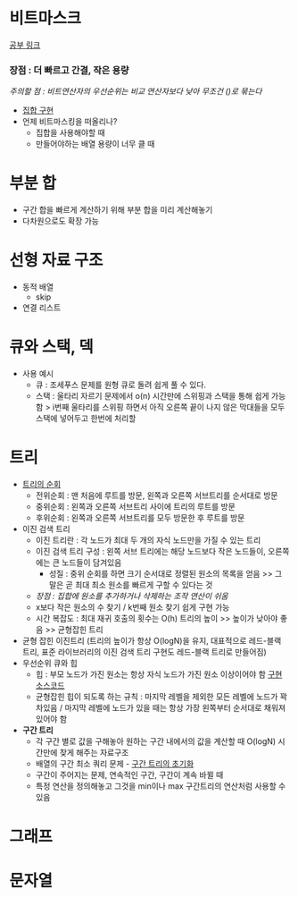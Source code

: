 # 비트마스크
[공부 링크](http://graphics.stanford.edu/~seander/bithacks.html)
### 장점 : 더 빠르고 간결, 작은 용량
*주의할 점 : 비트연산자의 우선순위는 비교 연산자보다 낮아 무조건 ()로 묶는다*
- [집합 구현](https://github.com/rbdus0715/algorithm/blob/main/study2/001_bitmaskBasic.cpp)
- 언제 비트마스킹을 떠올리나?
  - 집합을 사용해야할 때
  - 만들어야하는 배열 용량이 너무 클 때
# 부분 합
- 구간 합을 빠르게 계산하기 위해 부분 합을 미리 계산해놓기
- 다차원으로도 확장 가능
# 선형 자료 구조
- 동적 배열
  - skip
- 연결 리스트
# 큐와 스택, 덱
- 사용 예시
  - 큐 : 조세푸스 문제를 원형 큐로 돌려 쉽게 풀 수 있다.
  - 스택 : 울타리 자르기 문제에서 o(n) 시간만에 스위핑과 스택을 통해 쉽게 가능함 > i번째 울타리를 스위핑 하면서 아직 오른쪽 끝이 나지 않은 막대들을 모두 스택에 넣어두고 한번에 처리할 
# 트리
- [트리의 순회]()
  - 전위순회 : 맨 처음에 루트를 방문, 왼쪽과 오른쪽 서브트리를 순서대로 방문
  - 중위순회 : 왼쪽과 오른쪽 서브트리 사이에 트리의 루트를 방문
  - 후위순회 : 왼쪽과 오른쪽 서브트리를 모두 방문한 후 루트를 방문
- 이진 검색 트리
  - 이진 트리란 : 각 노드가 최대 두 개의 자식 노드만을 가질 수 있는 트리
  - 이진 검색 트리 구성 : 왼쪽 서브 트리에는 해당 노드보다 작은 노드들이, 오른쪽에는 큰 노드들이 담겨있음
    - 성질 : 중위 순회를 하면 크기 순서대로 정렬된 원소의 목록을 얻음 >> 그 말은 곧 최대 최소 원소를 빠르게 구할 수 있다는 것
  - *장점 : 집합에 원소를 추가하거나 삭제하는 조작 연산이 쉬움*
  - x보다 작은 원소의 수 찾기 / k번째 원소 찾기 쉽게 구현 가능
  - 시간 복잡도 : 최대 재귀 호출의 횟수는 O(h) 트리의 높이 >> 높이가 낮아야 좋음 >> 균형잡힌 트리
- 균형 잡힌 이진트리 (트리의 높이가 항상 O(logN)을 유지, 대표적으로 레드-블랙 트리, 표준 라이브러리의 이진 검색 트리 구현도 레드-블랙 트리로 만들어짐)
- 우선순위 큐와 힙
  - 힙 : 부모 노드가 가진 원소는 항상 자식 노드가 가진 원소 이상이어야 함 [구현 소스코드](https://github.com/rbdus0715/algorithm/blob/main/study2/011_heap.cpp)
  - 균형잡힌 힙이 되도록 하는 규칙 : 마지막 레벨을 제외한 모든 레벨에 노드가 꽉 차있음 / 마지막 레벨에 노드가 있을 때는 항상 가장 왼쪽부터 순서대로 채워져 있어야 함
- **구간 트리**
  - 각 구간 별로 값을 구해놓아 원하는 구간 내에서의 값을 계산할 때 O(logN) 시간만에 찾게 해주는 자료구조
  - 배열의 구간 최소 쿼리 문제 - [구간 트리의 초기화](https://github.com/rbdus0715/algorithm/blob/main/study2/012_segmentTree.cpp)
  - 구간이 주어지는 문제, 연속적인 구간, 구간이 계속 바뀔 때
  - 특정 연산을 정의해놓고 그것을 min이나 max 구간트리의 연산처럼 사용할 수 있음
# 그래프

# 문자열
